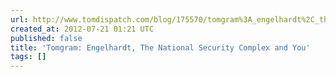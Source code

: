 ```yaml
---
url: http://www.tomdispatch.com/blog/175570/tomgram%3A_engelhardt%2C_the_national_security_complex_and_you/
created_at: 2012-07-21 01:21 UTC
published: false
title: 'Tomgram: Engelhardt, The National Security Complex and You'
tags: []
---
```




